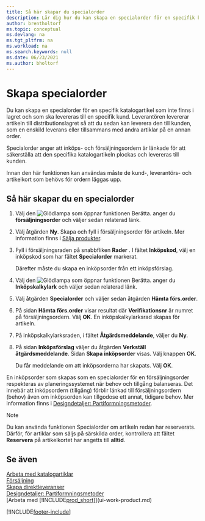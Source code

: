 ```yaml
---
title: Så här skapar du specialorder
description: Lär dig hur du kan skapa en specialorder för en specifik katalogartikel som inte finns i lagret och som ska levereras till en specifik kund.
author: brentholtorf
ms.topic: conceptual
ms.devlang: na
ms.tgt_pltfrm: na
ms.workload: na
ms.search.keywords: null
ms.date: 06/23/2021
ms.author: bholtorf
---
```

# Skapa specialorder

Du kan skapa en specialorder för en specifik katalogartikel som inte finns i lagret och som ska levereras till en specifik kund. Leverantören levererar artikeln till distributionslagret så att du sedan kan leverera den till kunden, som en enskild leverans eller tillsammans med andra artiklar på en annan order.  

Specialorder anger att inköps- och försäljningsordern är länkade för att säkerställa att den specifika katalogartikeln plockas och levereras till kunden.  

Innan den här funktionen kan användas måste de kund-, leverantörs- och artikelkort som behövs för ordern läggas upp.  

## Så här skapar du en specialorder

1.  Välj den ![Glödlampa som öppnar funktionen Berätta.](media/ui-search/search_small.png "Berätta för mig vad du vill göra") anger du **försäljningsorder** och väljer sedan relaterad länk.  
2. Välj åtgärden **Ny**. Skapa och fyll i försäljningsorder för artikeln. Mer information finns i [Sälja produkter](sales-how-sell-products.md).
3.  Fyll i försäljningsraden på snabbfliken **Rader** . I fältet **Inköpskod**, välj en inköpskod som har fältet **Specialorder** markerat.

    Därefter måste du skapa en inköpsorder från ett inköpsförslag.  
4. Välj den ![Glödlampa som öppnar funktionen Berätta.](media/ui-search/search_small.png "Berätta för mig vad du vill göra") anger du **Inköpskalkylark** och väljer sedan relaterad länk.  
5. Välj åtgärden **Specialorder** och väljer sedan åtgärden **Hämta förs.order**.  
6.  På sidan **Hämta förs.order** visar resultat där **Verifikationsnr** är numret på försäljningsordern. Välj **OK**. En inköpskalkylarksrad skapas för artikeln.  
7.  På inköpskalkylarksraden, i fältet **Åtgärdsmeddelande**, väljer du **Ny**.  
8.  På sidan **Inköpsförslag** väljer du åtgärden **Verkställ åtgärdsmeddelande**. Sidan **Skapa inköpsorder** visas. Välj knappen **OK**.  

    Du får meddelande om att inköpsorderna har skapats. Välj **OK**.  

En inköpsorder som skapas som en specialorder för en försäljningsorder respekteras av planeringssystemet när behov och tillgång balanseras. Det innebär att inköpsordern (tillgång) förblir länkad till försäljningsordern (behov) även om inköpsorden kan tillgodose ett annat, tidigare behov. Mer information finns i [Designdetaljer: Partiformningsmetoder](design-details-reservation-order-tracking-and-action-messaging.md).  

> [!NOTE]  
>  Du kan använda funktionen Specialorder om artikeln redan har reserverats. Därför, för artiklar som säljs på särskilda order, kontrollera att fältet **Reservera** på artikelkortet har angetts till **alltid**.  

## Se även

[Arbeta med katalogartiklar](inventory-how-work-nonstock-items.md)  
[Försäljning](sales-manage-sales.md)  
[Skapa direktleveranser](sales-how-drop-shipment.md)   
[Designdetaljer: Partiformningsmetoder](design-details-reservation-order-tracking-and-action-messaging.md)  
[Arbeta med [!INCLUDE[prod_short](includes/prod_short.md)]](ui-work-product.md)


[!INCLUDE[footer-include](includes/footer-banner.md)]
